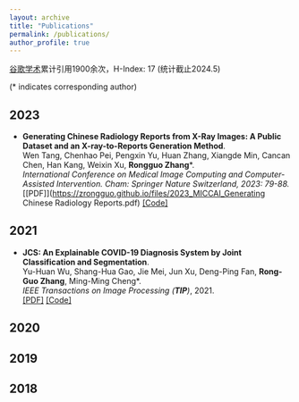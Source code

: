 ```yaml
---
layout: archive
title: "Publications"
permalink: /publications/
author_profile: true
---
```


[谷歌学术](https://scholar.google.com/citations?user=AcBtALAAAAAJ&hl=zh-CN)累计引用1900余次，H-Index: 17 (统计截止2024.5)

(\* indicates corresponding author)
## 2023
* <b>Generating Chinese Radiology Reports from X-Ray Images: A Public Dataset and an X-ray-to-Reports Generation Method</b>. <br>
Wen Tang, Chenhao Pei, Pengxin Yu, Huan Zhang, Xiangde Min, Cancan Chen, Han Kang, Weixin Xu, <b>Rongguo Zhang</b>\*. <br>
<i>International Conference on Medical Image Computing and Computer-Assisted Intervention. Cham: Springer Nature Switzerland, 2023: 79-88.</i> <br>
[[PDF]](https://zrongguo.github.io/files/2023_MICCAI_Generating Chinese Radiology Reports.pdf)
[[Code]](https://github.com/zrongguo/CN-X2RG)


## 2021
* <b>JCS: An Explainable COVID-19 Diagnosis System by Joint Classification and Segmentation</b>. <br>
Yu-Huan Wu, Shang-Hua Gao, Jie Mei, Jun Xu, Deng-Ping Fan, <b>Rong-Guo Zhang</b>, Ming-Ming Cheng\*. <br>
<i>IEEE Transactions on Image Processing (**TIP**)</i>, 2021. <br>
[[PDF]](https://zrongguo.github.io/files/2021_TIP_JCS.pdf)
[[Code]](https://github.com/zrongguo/JCS)

## 2020

## 2019

## 2018


